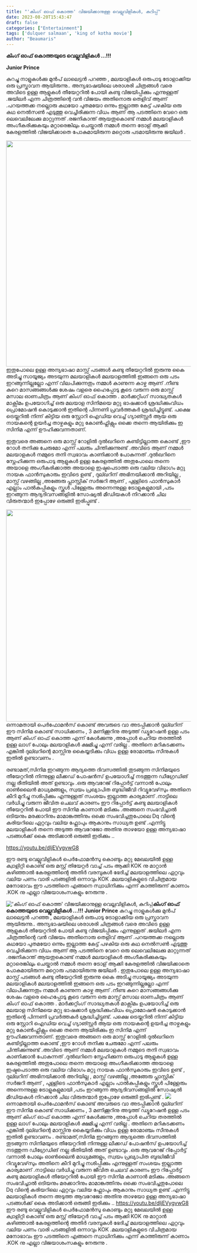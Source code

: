```yaml
---
title: "'കിംഗ് ഓഫ് കൊത്ത' വിജയിക്കാനുള്ള വെല്ലുവിളികൾ, കുറിപ്പ്"
date: 2023-08-20T15:43:47
draft: false
categories: ["Entertainment"]
tags: ['dulquer salmaan', 'king of kotha movie']
author: "Beaumaris"
---
```


<strong>കിംഗ് ഓഫ് കൊത്തയുടെ വെല്ലുവിളികൾ ...!!!</strong>

<strong>Junior Prince </strong>

കുറച്ചു നാളുകൾക്കു മുൻപ് ലാലെട്ടൻ പറഞ്ഞ , മലയാളികൾ ഒരുപാടു ട്രോളാക്കിയ ഒരു പ്രസ്താവന ആയിരുന്നു.. അന്യഭാഷയിലെ ശരാശരി ചിത്രങ്ങൾ വരെ അവിടെ ഉള്ള ആളുകൾ തീയേറ്ററിൽ പോയി കണ്ടു വിജയിപ്പിക്കും എന്നുള്ളത് .ജയിലർ എന്ന ചിത്രത്തിന്റെ വൻ വിജയം അതിനൊരു തെളിവ് ആണ് .പറയത്തക്ക നല്ലൊരു കഥയോ പുതമയോ ഒന്നും ഇല്ലാത്ത കേട്ട് പഴകിയ ഒരു കഥ നെൽസൺ എടുത്തു വെച്ചിരിക്കുന്ന വിധം ആണ് ആ പടത്തിനെ വേറെ ഒരു ലെവെലിലേക്കു മാറ്റുന്നത് .രജനികാന്ത് ആയതുകൊണ്ട് നമ്മൾ മലയാളികൾ അംഗീകരിക്കുകയും മറ്റാരെങ്കിലും ചെയ്താൽ നമ്മൾ തന്നെ ട്രോള് ആക്കി കേരളത്തിൽ വിജയിക്കാതെ പോകുമായിരുന്ന മറ്റൊരു പടമായിരുന്നു ജയിലർ .

<a href="https://cdn.boolokam.com/articles/2023/08/6777.webp"><img class="size-large wp-image-408629 aligncenter" src="https://cdn.boolokam.com/articles/2023/08/6777-1024x614.webp" alt="" width="1024" height="614" /></a>ഇതുപോലെ ഉള്ള അന്യഭാഷാ മാസ്സ് പടങ്ങൾ കണ്ടു തീയേറ്ററിൽ ഇരുന്നു കൈ അടിച്ചു സായൂജ്യം അടയുന്ന മലയാളികൾ മലയാളത്തിൽ ഇങ്ങനെ ഒരു പടം ഇറങ്ങുന്നില്ലല്ലോ എന്ന് വിലപിക്കുന്നതും നമ്മൾ കാണുന്ന കാഴ്ച ആണ് .നീണ്ട കുറെ മാസങ്ങങ്ങൾക്കു ശേഷം വളരെ ഹൈപ്പോടു കൂടെ വരുന്ന ഒരു മാസ്സ് മസാല ഓണചിത്രം ആണ് കിംഗ് ഓഫ് കൊത്ത . മാർക്കറ്റിംഗ് സാദ്ധ്യതകൾ മാക്സിമം ഉപയോഗിച്ച് ഒരു മലയാള സിനിമയെ മറ്റു ഭാഷക്കാർ ശ്രദ്ധിക്കുംവിധം പ്രൊമോഷൻ കൊടുക്കാൻ ഇതിന്റെ പിന്നണി പ്രവർത്തകർ ശ്രദ്ധിച്ചിട്ടുണ്ട്. പക്ഷെ ട്രെയ്ലറിൽ നിന്ന് കിട്ടിയ ഒരു സ്റ്റോറി ഐഡിയ വെച്ച് ഗ്യാങ്സ്റ്റർ ആയ ഒരു നായകന്റെ ഉയർച്ച താഴ്ചകളും മറ്റു കോൺഫ്ലിക്റ്റും ഒക്കെ തന്നെ ആയിരിക്കും ഇ സിനിമ എന്ന് ഊഹിക്കുവന്നതാണ്.

ഇതുവരെ അങ്ങനെ ഒരു മാസ്സ് റോളിൽ ദുൽഖറിനെ കണ്ടിട്ടില്ലാത്ത കൊണ്ട് ,ഈ റോൾ തനിക്കു ചേരുമോ എന്ന് പലരും ചിന്തിക്കുന്നുണ്ട് .അവിടെ ആണ് നമ്മൾ മലയാളകൾ നമ്മുടെ തനി സ്വഭാവം കാണിക്കാൻ പോകുന്നത് .ദുൽഖറിനെ സ്നേഹിക്കുന്ന ഒരുപാടു ആളുകൾ ഉള്ള കേരളത്തിൽ അതുപോലെ തന്നെ അയാളെ അംഗീകരിക്കാത്ത അയാളെ ഇഷ്ടപെടാത്ത ഒരു വലിയ വിഭാഗം മറ്റു നായക ഫാൻസുകാരും ഇവിടെ ഉണ്ട് , ദുല്ഖറിന് അഭിനയിക്കാൻ അറിയില്ല , മാസ്സ് വഴങ്ങില്ല ,അങ്ങേരു പ്ലാസ്റ്റിക് സർജറി ആണ് , പുള്ളിടെ ഫാൻസുകാർ എല്ലാം പാൽകുപ്പികളും സ്കൂൾ പിള്ളേരും അന്നെന്നുള്ള ട്രോളുകളുമായി ,പടം ഇറങ്ങുന്ന ആദ്യദിവസങ്ങളിൽ സോഷ്യൽ മീഡിയകൾ നിറക്കാൻ ചില വിരുതന്മാർ ഇപ്പോഴേ ഒരുങ്ങി ഇരിപ്പുണ്ട് .

<a href="https://cdn.boolokam.com/articles/2023/08/ykyk.jpg"><img class="size-large wp-image-408630 aligncenter" src="https://cdn.boolokam.com/articles/2023/08/ykyk-1024x576.jpg" alt="" width="1024" height="576" /></a>ഒന്നാമതായി പെർഫോമൻസ് കൊണ്ട് അവരുടെ വാ അടപ്പിക്കാൻ ദുല്ഖറിന് ഈ സിനിമ കൊണ്ട് സാധിക്കണം , 3 മണിക്കൂറിനു അടുത്ത് ഡ്യൂറേഷൻ ഉള്ള പടം ആണ് കിംഗ് ഓഫ് കൊത്ത എന്ന് കേൾക്കുന്നു ,അപ്പോൾ ചെറിയ തരത്തിൽ ഉള്ള ലാഗ് പോലും മലയാളികൾ ക്ഷമിച്ചു എന്ന് വരില്ല . അതിനെ മറികടക്കണം എങ്കിൽ ദുല്ഖറിന്റെ മാസ്സിനു കൈയ്യടിക്കും വിധം ഉള്ള രോമാഞ്ചം സീനുകൾ ഇതിൽ ഉണ്ടാവണം .

രണ്ടാമത്,സിനിമ ഇറങ്ങുന്ന ആദ്യത്തെ ദിവസത്തിൽ തുടങ്ങുന്ന സിനിമയുടെ തീയേറ്ററിൽ നിന്നുള്ള ലീക്കഡ് പോഷൻസ് ഉപയോഗിച്ച് നടത്തുന്ന ഡീഗ്രേഡിങ് നല്ല രീതിയിൽ അത് ഉണ്ടാവും .ഒരു ആവറേജ് റിപ്പോർട്ട് വന്നാൽ പോലും ഓൺലൈൻ മാധ്യമങ്ങളും, സ്വയം പ്രഖ്യാപിത ബുദ്ധിജീവി റിവ്യൂവേഴ്‌സും അതിനെ കീറി മുറിച്ചു നശിപ്പിക്കും എന്നുള്ളത് സംശയം ഇല്ലാത്ത കാര്യമാണ് .നാട്ടിലെ വർധിച്ചു വരുന്ന ജീവിത ചെലവ് കാരണം ഈ റിപ്പോർട്ട് കണ്ടു മലയാളികൾ തീയേറ്ററിൽ പോയി ഈ സിനിമ കാണാൻ മടിക്കും .അങ്ങനെ സംഭവിച്ചാൽ ഒടിയനും മരക്കാറിനും മാമാങ്കത്തിനും ഒക്കെ സംഭവിച്ചതുപോലെ Dq വിന്റെ കരിയറിലെ ഏറ്റവും വലിയ ഫ്ലോപും ആകാനും സാധ്യത ഉണ്ട് .എന്നിട്ടു മലയാളികൾ തന്നെ അടുത്ത ആവറേജോ അതിനു താഴയോ ഉള്ള അന്യഭാഷാ പടങ്ങൾക്ക് കൈ അടിക്കാൻ ഒരുങ്ങി ഇരിക്കും ..

https://youtu.be/dljEVygvwG8

ഈ രണ്ടു വെല്ലുവിളികൾ പെർഫോമൻസു കൊണ്ടും മറ്റു മേഖലയിൽ ഉള്ള ക്വാളിറ്റി കൊണ്ട് ഒരു മസ്റ്റ് തിയേറ്റർ വാച്ച് പടം ആക്കി KOK നു മാറ്റാൻ കഴിഞ്ഞാൽ കേരളത്തിന്റെ അതിർ വരമ്പുകൾ ഭേദിച്ച് മലയാളത്തിലെ ഏറ്റവും വലിയ പണം വാരി പടങ്ങളിൽ ഒന്നാവും KOK .മലയാളികളുടെ വിചിത്രമായ മനോഭാവം ഈ പടത്തിനെ എങ്ങനെ സ്വാധിനിക്കും എന്ന് കാത്തിരുന്ന് കാണാം .KOK നു എല്ലാ വിജയാശംസകളും നേരുന്നു .


!['കിംഗ് ഓഫ് കൊത്ത' വിജയിക്കാനുള്ള വെല്ലുവിളികൾ, കുറിപ്പ്](https://cdn.boolokam.com/articles/2023/08/6777-1024x614.webp)**കിംഗ് ഓഫ് കൊത്തയുടെ വെല്ലുവിളികൾ ...!!!** **Junior Prince** കുറച്ചു നാളുകൾക്കു മുൻപ് ലാലെട്ടൻ പറഞ്ഞ , മലയാളികൾ ഒരുപാടു ട്രോളാക്കിയ ഒരു പ്രസ്താവന ആയിരുന്നു.. അന്യഭാഷയിലെ ശരാശരി ചിത്രങ്ങൾ വരെ അവിടെ ഉള്ള ആളുകൾ തീയേറ്ററിൽ പോയി കണ്ടു വിജയിപ്പിക്കും എന്നുള്ളത് .ജയിലർ എന്ന ചിത്രത്തിന്റെ വൻ വിജയം അതിനൊരു തെളിവ് ആണ് .പറയത്തക്ക നല്ലൊരു കഥയോ പുതമയോ ഒന്നും ഇല്ലാത്ത കേട്ട് പഴകിയ ഒരു കഥ നെൽസൺ എടുത്തു വെച്ചിരിക്കുന്ന വിധം ആണ് ആ പടത്തിനെ വേറെ ഒരു ലെവെലിലേക്കു മാറ്റുന്നത് .രജനികാന്ത് ആയതുകൊണ്ട് നമ്മൾ മലയാളികൾ അംഗീകരിക്കുകയും മറ്റാരെങ്കിലും ചെയ്താൽ നമ്മൾ തന്നെ ട്രോള് ആക്കി കേരളത്തിൽ വിജയിക്കാതെ പോകുമായിരുന്ന മറ്റൊരു പടമായിരുന്നു ജയിലർ . [](https://cdn.boolokam.com/articles/2023/08/6777.webp)ഇതുപോലെ ഉള്ള അന്യഭാഷാ മാസ്സ് പടങ്ങൾ കണ്ടു തീയേറ്ററിൽ ഇരുന്നു കൈ അടിച്ചു സായൂജ്യം അടയുന്ന മലയാളികൾ മലയാളത്തിൽ ഇങ്ങനെ ഒരു പടം ഇറങ്ങുന്നില്ലല്ലോ എന്ന് വിലപിക്കുന്നതും നമ്മൾ കാണുന്ന കാഴ്ച ആണ് .നീണ്ട കുറെ മാസങ്ങങ്ങൾക്കു ശേഷം വളരെ ഹൈപ്പോടു കൂടെ വരുന്ന ഒരു മാസ്സ് മസാല ഓണചിത്രം ആണ് കിംഗ് ഓഫ് കൊത്ത . മാർക്കറ്റിംഗ് സാദ്ധ്യതകൾ മാക്സിമം ഉപയോഗിച്ച് ഒരു മലയാള സിനിമയെ മറ്റു ഭാഷക്കാർ ശ്രദ്ധിക്കുംവിധം പ്രൊമോഷൻ കൊടുക്കാൻ ഇതിന്റെ പിന്നണി പ്രവർത്തകർ ശ്രദ്ധിച്ചിട്ടുണ്ട്. പക്ഷെ ട്രെയ്ലറിൽ നിന്ന് കിട്ടിയ ഒരു സ്റ്റോറി ഐഡിയ വെച്ച് ഗ്യാങ്സ്റ്റർ ആയ ഒരു നായകന്റെ ഉയർച്ച താഴ്ചകളും മറ്റു കോൺഫ്ലിക്റ്റും ഒക്കെ തന്നെ ആയിരിക്കും ഇ സിനിമ എന്ന് ഊഹിക്കുവന്നതാണ്. ഇതുവരെ അങ്ങനെ ഒരു മാസ്സ് റോളിൽ ദുൽഖറിനെ കണ്ടിട്ടില്ലാത്ത കൊണ്ട് ,ഈ റോൾ തനിക്കു ചേരുമോ എന്ന് പലരും ചിന്തിക്കുന്നുണ്ട് .അവിടെ ആണ് നമ്മൾ മലയാളകൾ നമ്മുടെ തനി സ്വഭാവം കാണിക്കാൻ പോകുന്നത് .ദുൽഖറിനെ സ്നേഹിക്കുന്ന ഒരുപാടു ആളുകൾ ഉള്ള കേരളത്തിൽ അതുപോലെ തന്നെ അയാളെ അംഗീകരിക്കാത്ത അയാളെ ഇഷ്ടപെടാത്ത ഒരു വലിയ വിഭാഗം മറ്റു നായക ഫാൻസുകാരും ഇവിടെ ഉണ്ട് , ദുല്ഖറിന് അഭിനയിക്കാൻ അറിയില്ല , മാസ്സ് വഴങ്ങില്ല ,അങ്ങേരു പ്ലാസ്റ്റിക് സർജറി ആണ് , പുള്ളിടെ ഫാൻസുകാർ എല്ലാം പാൽകുപ്പികളും സ്കൂൾ പിള്ളേരും അന്നെന്നുള്ള ട്രോളുകളുമായി ,പടം ഇറങ്ങുന്ന ആദ്യദിവസങ്ങളിൽ സോഷ്യൽ മീഡിയകൾ നിറക്കാൻ ചില വിരുതന്മാർ ഇപ്പോഴേ ഒരുങ്ങി ഇരിപ്പുണ്ട് . [![](https://cdn.boolokam.com/articles/2023/08/ykyk-1024x576.jpg)](https://cdn.boolokam.com/articles/2023/08/ykyk.jpg)ഒന്നാമതായി പെർഫോമൻസ് കൊണ്ട് അവരുടെ വാ അടപ്പിക്കാൻ ദുല്ഖറിന് ഈ സിനിമ കൊണ്ട് സാധിക്കണം , 3 മണിക്കൂറിനു അടുത്ത് ഡ്യൂറേഷൻ ഉള്ള പടം ആണ് കിംഗ് ഓഫ് കൊത്ത എന്ന് കേൾക്കുന്നു ,അപ്പോൾ ചെറിയ തരത്തിൽ ഉള്ള ലാഗ് പോലും മലയാളികൾ ക്ഷമിച്ചു എന്ന് വരില്ല . അതിനെ മറികടക്കണം എങ്കിൽ ദുല്ഖറിന്റെ മാസ്സിനു കൈയ്യടിക്കും വിധം ഉള്ള രോമാഞ്ചം സീനുകൾ ഇതിൽ ഉണ്ടാവണം . രണ്ടാമത്,സിനിമ ഇറങ്ങുന്ന ആദ്യത്തെ ദിവസത്തിൽ തുടങ്ങുന്ന സിനിമയുടെ തീയേറ്ററിൽ നിന്നുള്ള ലീക്കഡ് പോഷൻസ് ഉപയോഗിച്ച് നടത്തുന്ന ഡീഗ്രേഡിങ് നല്ല രീതിയിൽ അത് ഉണ്ടാവും .ഒരു ആവറേജ് റിപ്പോർട്ട് വന്നാൽ പോലും ഓൺലൈൻ മാധ്യമങ്ങളും, സ്വയം പ്രഖ്യാപിത ബുദ്ധിജീവി റിവ്യൂവേഴ്‌സും അതിനെ കീറി മുറിച്ചു നശിപ്പിക്കും എന്നുള്ളത് സംശയം ഇല്ലാത്ത കാര്യമാണ് .നാട്ടിലെ വർധിച്ചു വരുന്ന ജീവിത ചെലവ് കാരണം ഈ റിപ്പോർട്ട് കണ്ടു മലയാളികൾ തീയേറ്ററിൽ പോയി ഈ സിനിമ കാണാൻ മടിക്കും .അങ്ങനെ സംഭവിച്ചാൽ ഒടിയനും മരക്കാറിനും മാമാങ്കത്തിനും ഒക്കെ സംഭവിച്ചതുപോലെ Dq വിന്റെ കരിയറിലെ ഏറ്റവും വലിയ ഫ്ലോപും ആകാനും സാധ്യത ഉണ്ട് .എന്നിട്ടു മലയാളികൾ തന്നെ അടുത്ത ആവറേജോ അതിനു താഴയോ ഉള്ള അന്യഭാഷാ പടങ്ങൾക്ക് കൈ അടിക്കാൻ ഒരുങ്ങി ഇരിക്കും .. https://youtu.be/dljEVygvwG8 ഈ രണ്ടു വെല്ലുവിളികൾ പെർഫോമൻസു കൊണ്ടും മറ്റു മേഖലയിൽ ഉള്ള ക്വാളിറ്റി കൊണ്ട് ഒരു മസ്റ്റ് തിയേറ്റർ വാച്ച് പടം ആക്കി KOK നു മാറ്റാൻ കഴിഞ്ഞാൽ കേരളത്തിന്റെ അതിർ വരമ്പുകൾ ഭേദിച്ച് മലയാളത്തിലെ ഏറ്റവും വലിയ പണം വാരി പടങ്ങളിൽ ഒന്നാവും KOK .മലയാളികളുടെ വിചിത്രമായ മനോഭാവം ഈ പടത്തിനെ എങ്ങനെ സ്വാധിനിക്കും എന്ന് കാത്തിരുന്ന് കാണാം .KOK നു എല്ലാ വിജയാശംസകളും നേരുന്നു .
